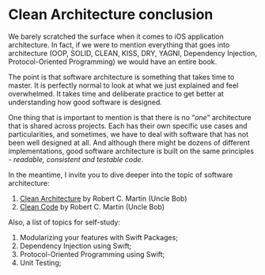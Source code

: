 # Clean Architecture conclusion

We barely scratched the surface when it comes to iOS application architecture. In fact, if we were to mention everything that goes into architecture (OOP, SOLID, CLEAN, KISS, DRY, YAGNI, Dependency Injection, Protocol-Oriented Programming) we would have an entire book.

The point is that software architecture is something that takes time to master. It is perfectly normal to look at what we just explained and feel overwhelmed. It takes time and deliberate practice to get better at understanding how good software is designed.

One thing that is important to mention is that there is no “*one*” architecture that is shared across projects. Each has their own specific use cases and particularities, and sometimes, we have to deal with software that has not been well designed at all. And although there might be dozens of different implementations, good software architecture is built on the same principles - *readable, consistent and testable code*.

In the meantime, I invite you to dive deeper into the topic of software architecture:

1. [Clean Architecture](https://www.amazon.com/Clean-Architecture-Craftsmans-Software-Structure/dp/0134494164) by Robert C. Martin (Uncle Bob)
2. [Clean Code](https://www.amazon.com/Clean-Code-Handbook-Software-Craftsmanship/dp/0132350882/ref=sr_1_1?crid=2W3LLC56XZEEI&dib=eyJ2IjoiMSJ9.eUeDq4BPqNYI52SOU-OcJxFxSsYuG75qnwKh2Q1vEf2RPgQp_SsISCnxR9XvBj4k0bwFAdrWX4QvnuOBAKOK7l3pzQxa6EcyX6kOwKH4dGgUYv5QRw2atSjgzrckpNNQUgJPSijNEmsqpw6DKvPoDZg_Yy-v9Ad6_u-4AEVas5kXzeQnEDqAr3ycLNUHwj2-W-LHnN7aH4ZopyC3ex3VoOkyhtaQNAwvAulo9WyAvJQ.MGhbb4fq58X7Zim3mkLNa5GTwKUtt2wyTawjvoQqvvs&dib_tag=se&keywords=clean+code&qid=1742755524&s=books&sprefix=clean+cod%2Cstripbooks-intl-ship%2C191&sr=1-1) by Robert C. Martin (Uncle Bob)

Also, a list of topics for self-study:

1. Modularizing your features with Swift Packages;
2. Dependency Injection using Swift;
3. Protocol-Oriented Programming using Swift;
4. Unit Testing;
